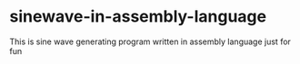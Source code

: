 # sinewave-in-assembly-language
This is sine wave generating program written in assembly language just for fun
